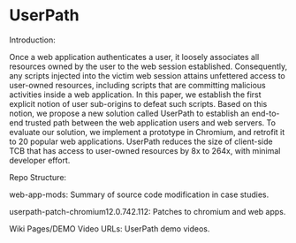 UserPath
========

Introduction:

Once a web application authenticates a user, it loosely associates 
all resources owned by the user to the web session established.
Consequently, any scripts injected into the victim web session attains 
unfettered access to user-owned resources, including scripts that are 
committing malicious activities inside a web application. In this paper, we
establish the first explicit notion of user sub-origins to defeat such scripts.
Based on this notion, we propose a new solution called UserPath to 
establish an end-to-end trusted path between the web application users
and web servers. To evaluate our solution, we implement a prototype in
Chromium, and retrofit it to 20 popular web applications. UserPath reduces 
the size of client-side TCB that has access to user-owned resources
by 8x to 264x, with minimal developer effort.

Repo Structure:

web-app-mods: Summary of source code modification in case studies.

userpath-patch-chromium12.0.742.112: Patches to chromium and web apps.

Wiki Pages/DEMO Video URLs: UserPath demo videos.


